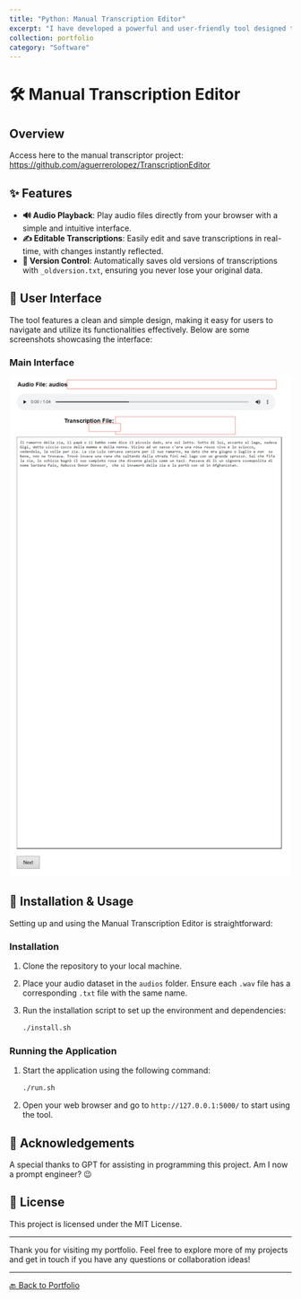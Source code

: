 ```yaml
---
title: "Python: Manual Transcription Editor"
excerpt: "I have developed a powerful and user-friendly tool designed to manually correct automatic transcriptions of audio files. This tool is particularly useful for refining transcriptions made by Whisper, ensuring high accuracy and quality."
collection: portfolio
category: "Software"
---
```


# 🛠️ Manual Transcription Editor

## Overview
Access here to the manual transcriptor project: https://github.com/aguerrerolopez/TranscriptionEditor


## ✨ Features

- **🔊 Audio Playback**: Play audio files directly from your browser with a simple and intuitive interface.
- **✍️ Editable Transcriptions**: Easily edit and save transcriptions in real-time, with changes instantly reflected.
- **📂 Version Control**: Automatically saves old versions of transcriptions with `_oldversion.txt`, ensuring you never lose your original data.

## 🎨 User Interface

The tool features a clean and simple design, making it easy for users to navigate and utilize its functionalities effectively. Below are some screenshots showcasing the interface:

### Main Interface
![Main Interface](../images/example_censured.png)


## 🔧 Installation & Usage

Setting up and using the Manual Transcription Editor is straightforward:

### Installation

1. Clone the repository to your local machine.
2. Place your audio dataset in the `audios` folder. Ensure each `.wav` file has a corresponding `.txt` file with the same name.
3. Run the installation script to set up the environment and dependencies:

    ```bash
    ./install.sh
    ```

### Running the Application

1. Start the application using the following command:

    ```bash
    ./run.sh
    ```

2. Open your web browser and go to `http://127.0.0.1:5000/` to start using the tool.

## 🙏 Acknowledgements

A special thanks to GPT for assisting in programming this project. Am I now a prompt engineer? 😉

## 📜 License

This project is licensed under the MIT License.

---

Thank you for visiting my portfolio. Feel free to explore more of my projects and get in touch if you have any questions or collaboration ideas!

---

[🔙 Back to Portfolio](https://aguerrerolopez.github.io/portfolio/)
